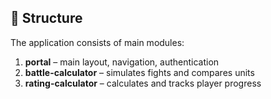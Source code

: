 ## 🧱 Structure

The application consists of main modules:

1. **portal** – main layout, navigation, authentication
2. **battle-calculator** – simulates fights and compares units
3. **rating-calculator** – calculates and tracks player progress
